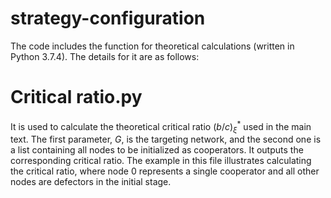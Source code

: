 # strategy-configuration
The code includes the function for theoretical calculations (written in Python 3.7.4). The details for it are as follows:
# Critical ratio.py
It is used to calculate the theoretical critical ratio $(b/c)^*_{\xi}$ used in the main text. The first parameter, $G$, is the targeting network, and the second one is a list containing all nodes to be initialized as cooperators. It outputs the corresponding critical ratio. The example in this file illustrates calculating the critical ratio, where node $0$ represents a single cooperator and all other nodes are defectors in the initial stage.
